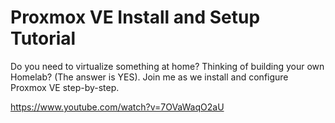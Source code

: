 # Proxmox VE Install and Setup Tutorial

Do you need to virtualize something at home?  Thinking of building your own Homelab? (The answer is YES).  Join me as we install and configure Proxmox VE step-by-step.

https://www.youtube.com/watch?v=7OVaWaqO2aU